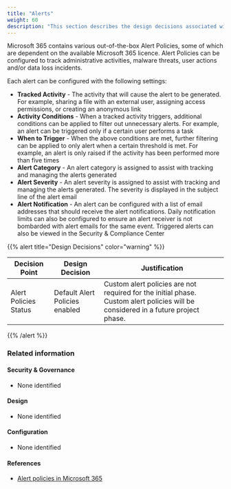 ```yaml
---
title: "Alerts"
weight: 60
description: "This section describes the design decisions associated with Alerts Microsoft 365 security features for system(s) built using ASD's Blueprint for Secure Cloud."
---
```


Microsoft 365 contains various out-of-the-box Alert Policies, some of which are dependent on the available Microsoft 365 licence. Alert Policies can be configured to track administrative activities, malware threats, user actions and/or data loss incidents.

Each alert can be configured with the following settings:

* **Tracked Activity** - The activity that will cause the alert to be generated. For example, sharing a file with an external user, assigning access permissions, or creating an anonymous link
* **Activity Conditions** - When a tracked activity triggers, additional conditions can be applied to filter out unnecessary alerts. For example, an alert can be triggered only if a certain user performs a task
* **When to Trigger** - When the above conditions are met, further filtering can be applied to only alert when a certain threshold is met. For example, an alert is only raised if the activity has been performed more than five times
* **Alert Category** - An alert category is assigned to assist with tracking and managing the alerts generated
* **Alert Severity** - An alert severity is assigned to assist with tracking and managing the alerts generated. The severity is displayed in the subject line of the alert email
* **Alert Notification** - An alert can be configured with a list of email addresses that should receive the alert notifications. Daily notification limits can also be configured to ensure an alert receiver is not bombarded with alert emails for the same event. Triggered alerts can also be viewed in the Security & Compliance Center

{{% alert title="Design Decisions" color="warning" %}}

| Decision Point        | Design Decision                | Justification                                                                                                                     |
|-----------------------|--------------------------------|-----------------------------------------------------------------------------------------------------------------------------------|
| Alert Policies Status | Default Alert Policies enabled | Custom alert policies are not required for the initial phase. Custom alert policies will be considered in a future project phase. |

{{% /alert %}}

### Related information

#### Security & Governance

* None identified

#### Design

* None identified

#### Configuration

* None identified

#### References

* [Alert policies in Microsoft 365](https://docs.microsoft.com/microsoft-365/compliance/alert-policies?view=o365-worldwide)